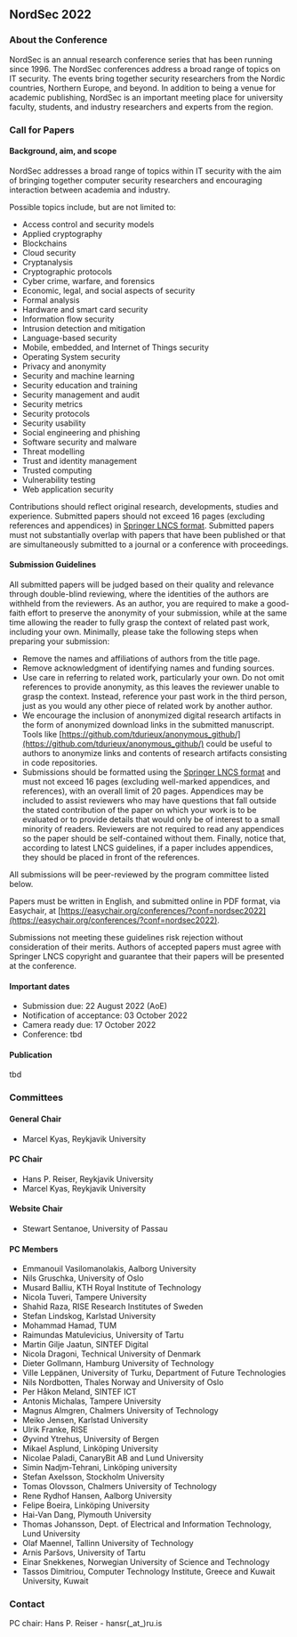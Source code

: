 ## NordSec 2022

### About the Conference

NordSec is an annual research conference series that has been running since 1996. The NordSec conferences address a broad range of topics on IT security. The events bring together security researchers from the Nordic countries, Northern Europe, and beyond. In addition to being a venue for academic publishing, NordSec is an important meeting place for university faculty, students, and industry researchers and experts from the region.

### Call for Papers

#### Background, aim, and scope

NordSec addresses a broad range of topics within IT security with the aim of bringing together computer security researchers and encouraging interaction between academia and industry.

Possible topics include, but are not limited to:

* Access control and security models
* Applied cryptography
* Blockchains
* Cloud security
* Cryptanalysis
* Cryptographic protocols
* Cyber crime, warfare, and forensics
* Economic, legal, and social aspects of security
* Formal analysis
* Hardware and smart card security
* Information flow security
* Intrusion detection and mitigation
* Language-based security
* Mobile, embedded, and Internet of Things security
* Operating System security
* Privacy and anonymity
* Security and machine learning
* Security education and training
* Security management and audit
* Security metrics
* Security protocols
* Security usability
* Social engineering and phishing
* Software security and malware
* Threat modelling
* Trust and identity management
* Trusted computing
* Vulnerability testing
* Web application security

Contributions should reflect original research, developments, studies and experience. Submitted papers should not exceed 16 pages (excluding references and appendices) in [Springer LNCS format](https://www.springer.com/gp/computer-science/lncs/conference-proceedings-guidelines). Submitted papers must not substantially overlap with papers that have been published or that are simultaneously submitted to a journal or a conference with proceedings.

#### Submission Guidelines

All submitted papers will be judged based on their quality and relevance through double-blind reviewing, where the identities of the authors are withheld from the reviewers. As an author, you are required to make a good-faith effort to preserve the anonymity of your submission, while at the same time allowing the reader to fully grasp the context of related past work, including your own. Minimally, please take the following steps when preparing your submission:

* Remove the names and affiliations of authors from the title page.
* Remove acknowledgment of identifying names and funding sources.
* Use care in referring to related work, particularly your own. Do not omit references to provide anonymity, as this leaves the reviewer unable to grasp the context. Instead, reference your past work in the third person, just as you would any other piece of related work by another author.
* We encourage the inclusion of anonymized digital research artifacts in the form of anonymized download links in the submitted manuscript. Tools like [https://github.com/tdurieux/anonymous_github/](https://github.com/tdurieux/anonymous_github/) could be useful to authors to anonymize links and contents of research artifacts consisting in code repositories.
* Submissions should be formatted using the [Springer LNCS format](https://www.springer.com/gp/computer-science/lncs/conference-proceedings-guidelines) and must not exceed 16 pages (excluding well-marked appendices, and references), with an overall limit of 20 pages. Appendices may be included to assist reviewers who may have questions that fall outside the stated contribution of the paper on which your work is to be evaluated or to provide details that would only be of interest to a small minority of readers. Reviewers are not required to read any appendices so the paper should be self-contained without them. Finally, notice that, according to latest LNCS guidelines, if a paper includes appendices, they should be placed in front of the references.

All submissions will be peer-reviewed by the program committee listed below.

Papers must be written in English, and submitted online in PDF format, via Easychair, at [https://easychair.org/conferences/?conf=nordsec2022](https://easychair.org/conferences/?conf=nordsec2022).

Submissions not meeting these guidelines risk rejection without consideration of their merits. Authors of accepted papers must agree with Springer LNCS copyright and guarantee that their papers will be presented at the conference.

#### Important dates

* Submission due: 22 August 2022 (AoE)
* Notification of acceptance: 03 October 2022
* Camera ready due: 17 October 2022
* Conference: tbd

#### Publication

tbd

### Committees

#### General Chair

* Marcel Kyas, Reykjavik University

#### PC Chair

* Hans P. Reiser, Reykjavik University
* Marcel Kyas, Reykjavik University

#### Website Chair

* Stewart Sentanoe, University of Passau

#### PC Members

* Emmanouil Vasilomanolakis, Aalborg University
* Nils Gruschka, University of Oslo
* Musard Balliu, KTH Royal Institute of Technology
* Nicola Tuveri, Tampere University
* Shahid Raza, RISE Research Institutes of Sweden
* Stefan Lindskog, Karlstad University
* Mohammad Hamad, TUM
* Raimundas Matulevicius, University of Tartu
* Martin Gilje Jaatun, SINTEF Digital
* Nicola Dragoni, Technical University of Denmark
* Dieter Gollmann, Hamburg University of Technology
* Ville Leppänen, University of Turku, Department of Future Technologies
* Nils Nordbotten, Thales Norway and University of Oslo
* Per Håkon Meland, SINTEF ICT
* Antonis Michalas, Tampere University
* Magnus Almgren, Chalmers University of Technology
* Meiko Jensen, Karlstad University
* Ulrik Franke, RISE
* Øyvind Ytrehus, University of Bergen
* Mikael Asplund, Linköping University
* Nicolae Paladi, CanaryBit AB and Lund University
* Simin Nadjm-Tehrani, Linköping university
* Stefan Axelsson, Stockholm University
* Tomas Olovsson, Chalmers University of Technology
* Rene Rydhof Hansen, Aalborg University
* Felipe Boeira, Linköping University
* Hai-Van Dang, Plymouth University
* Thomas Johansson, Dept. of Electrical and Information Technology, Lund University
* Olaf Maennel, Tallinn University of Technology
* Arnis Paršovs, University of Tartu
* Einar Snekkenes, Norwegian University of Science and Technology
* Tassos Dimitriou, Computer Technology Institute, Greece and Kuwait University, Kuwait

### Contact

PC chair: Hans P. Reiser - hansr(\_at\_)ru.is
